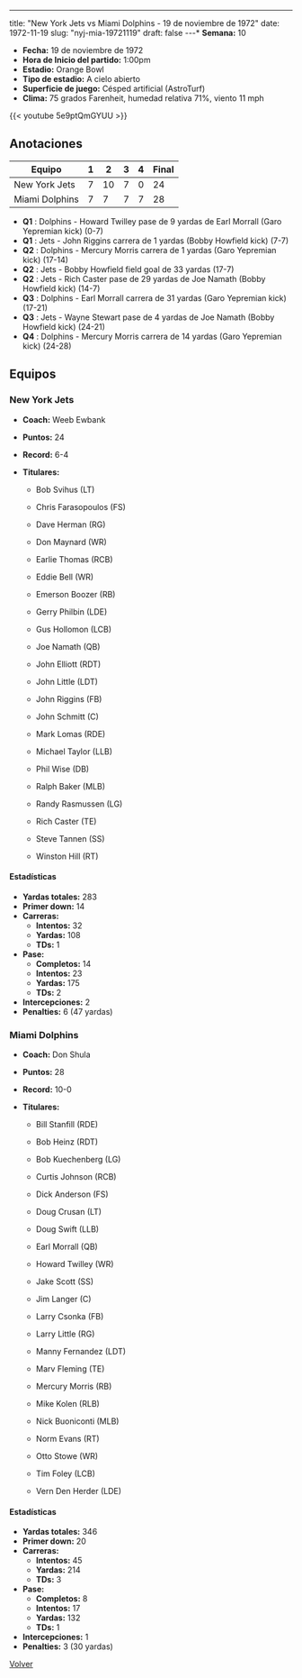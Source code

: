 ---
title: "New York Jets vs Miami Dolphins - 19 de noviembre de 1972"
date: 1972-11-19
slug: "nyj-mia-19721119"
draft: false
---* **Semana:** 10
* **Fecha:** 19 de noviembre de 1972
* **Hora de Inicio del partido:** 1:00pm
* **Estadio:** Orange Bowl
* **Tipo de estadio:** A cielo abierto
* **Superficie de juego:** Césped artificial (AstroTurf)
* **Clima:** 75 grados Farenheit, humedad relativa 71%, viento 11 mph

{{< youtube 5e9ptQmGYUU >}}


## Anotaciones
| Equipo | 1 | 2 | 3 | 4 | Final |
|--------|---|---|---|---|-------|
| New York Jets  | 7 | 10 | 7 | 0  | 24 |
| Miami Dolphins  | 7 | 7 | 7 | 7  | 28 |
* **Q1** : Dolphins - Howard Twilley pase de 9 yardas de Earl Morrall (Garo Yepremian kick) (0-7)
* **Q1** : Jets - John Riggins carrera de 1 yardas (Bobby Howfield kick) (7-7)
* **Q2** : Dolphins - Mercury Morris carrera de 1 yardas (Garo Yepremian kick) (17-14)
* **Q2** : Jets - Bobby Howfield field goal de 33 yardas (17-7)
* **Q2** : Jets - Rich Caster pase de 29 yardas de Joe Namath (Bobby Howfield kick) (14-7)
* **Q3** : Dolphins - Earl Morrall carrera de 31 yardas (Garo Yepremian kick) (17-21)
* **Q3** : Jets - Wayne Stewart pase de 4 yardas de Joe Namath (Bobby Howfield kick) (24-21)
* **Q4** : Dolphins - Mercury Morris carrera de 14 yardas (Garo Yepremian kick) (24-28)


## Equipos


### New York Jets
* **Coach:** Weeb Ewbank
* **Puntos:** 24
* **Record:** 6-4
* **Titulares:** 

  * Bob Svihus (LT) 

  * Chris Farasopoulos (FS) 

  * Dave Herman (RG) 

  * Don Maynard (WR) 

  * Earlie Thomas (RCB) 

  * Eddie Bell (WR) 

  * Emerson Boozer (RB) 

  * Gerry Philbin (LDE) 

  * Gus Hollomon (LCB) 

  * Joe Namath (QB) 

  * John Elliott (RDT) 

  * John Little (LDT) 

  * John Riggins (FB) 

  * John Schmitt (C) 

  * Mark Lomas (RDE) 

  * Michael Taylor (LLB) 

  * Phil Wise (DB) 

  * Ralph Baker (MLB) 

  * Randy Rasmussen (LG) 

  * Rich Caster (TE) 

  * Steve Tannen (SS) 

  * Winston Hill (RT) 

#### Estadísticas
* **Yardas totales:** 283
* **Primer down:** 14
* **Carreras:**
  * **Intentos:** 32
  * **Yardas:** 108
  * **TDs:** 1
* **Pase:**
  * **Completos:** 14
  * **Intentos:** 23
  * **Yardas:** 175
  * **TDs:** 2
* **Intercepciones:** 2
* **Penalties:** 6 (47 yardas)

### Miami Dolphins
* **Coach:** Don Shula
* **Puntos:** 28
* **Record:** 10-0
* **Titulares:** 

  * Bill Stanfill (RDE) 

  * Bob Heinz (RDT) 

  * Bob Kuechenberg (LG) 

  * Curtis Johnson (RCB) 

  * Dick Anderson (FS) 

  * Doug Crusan (LT) 

  * Doug Swift (LLB) 

  * Earl Morrall (QB) 

  * Howard Twilley (WR) 

  * Jake Scott (SS) 

  * Jim Langer (C) 

  * Larry Csonka (FB) 

  * Larry Little (RG) 

  * Manny Fernandez (LDT) 

  * Marv Fleming (TE) 

  * Mercury Morris (RB) 

  * Mike Kolen (RLB) 

  * Nick Buoniconti (MLB) 

  * Norm Evans (RT) 

  * Otto Stowe (WR) 

  * Tim Foley (LCB) 

  * Vern Den Herder (LDE) 

#### Estadísticas
* **Yardas totales:** 346
* **Primer down:** 20
* **Carreras:**
  * **Intentos:** 45
  * **Yardas:** 214
  * **TDs:** 3
* **Pase:**
  * **Completos:** 8
  * **Intentos:** 17
  * **Yardas:** 132
  * **TDs:** 1
* **Intercepciones:** 1
* **Penalties:** 3 (30 yardas)


[Volver](/historia/1972)
